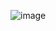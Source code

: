 ![image](https://github.com/Harshal-Meher/TEAM-CARD-CSS/assets/134125835/022a092f-89a3-45b3-9b4c-dc89bd09817a)
